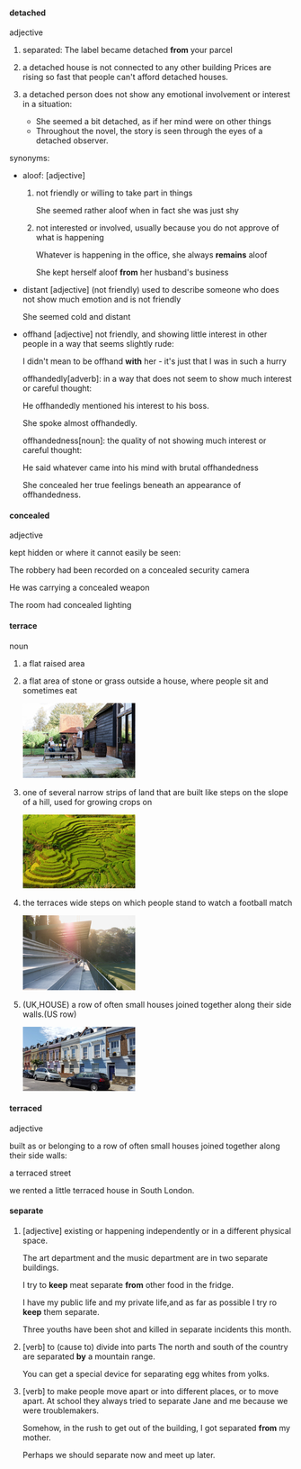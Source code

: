 #### detached
adjective

1. separated:
   The label became detached **from** your parcel
   
2. a detached house is not connected to any other building
   Prices are rising so fast that people can't afford detached houses.

3. a detached person does not show any emotional involvement or interest in a situation:
   + She seemed a bit detached, as if her mind were on other things
   + Throughout the novel, the story is seen through the eyes of a detached observer.

synonyms:
+ aloof: [adjective] 
  1. not friendly or willing to take part in things
    
     She seemed rather aloof when in fact she was just shy
     
  2. not interested or involved, usually because you do not approve of what is happening
     
     Whatever is happening in the office, she always **remains** aloof

     She kept herself aloof **from** her husband's business

+ distant [adjective] (not friendly)
   used to describe someone who does not show much emotion and is not friendly

   She seemed cold and distant

+ offhand [adjective]
  not friendly, and showing little interest in other people in a way that seems slightly rude:

  I didn't mean to be offhand **with** her - it's just that I was in such a hurry

  offhandedly[adverb]: in a way that does not seem to show much interest or careful thought:

  He offhandedly mentioned his interest to his boss.

  She spoke almost offhandedly.

  offhandedness[noun]: the quality of not showing much interest or careful thought:
  
  He said whatever came into his mind with brutal offhandedness

  She concealed her true feelings beneath an appearance of offhandedness.
  
#### concealed
adjective

kept hidden or where it cannot easily be seen:

The robbery had been recorded on a concealed security camera

He was carrying a concealed weapon

The room had concealed lighting

#### terrace
noun

1. a flat raised area
   

2. a flat area of stone or grass outside a house, where people sit and sometimes eat
    
    ![](./terrac_noun_004_2571.jpg)


3. one of several narrow strips of land that are built like steps on the slope of a hill, used for growing crops on
    
    ![](terrac_noun_002_37719.jpg)

4. the terraces
    wide steps on which people stand to watch a football match

    ![](./terrac_noun_003_02309.jpg)

5. (UK,HOUSE) a row of often small houses joined together along their side walls.(US row)

    ![](terrac_noun_002_37720.jpg)   

#### terraced
adjective

built as or belonging to a row of often small houses joined together along their side walls:

a terraced street

we rented a little terraced house in South London.

#### separate

1. [adjective] existing or happening independently or in a different physical space.
   
   The art department and the music department are in two separate buildings.

   I try to **keep** meat separate **from** other food in the fridge.

   I have my public life and my private life,and as far as possible I try ro **keep** them separate.

   Three youths have been shot and killed in separate incidents this month.

2. [verb] to (cause to) divide into parts
   The north and south of the country are separated **by** a mountain range.

   You can get a special device for separating egg whites from yolks.

3. [verb] to make people move apart or into different places, or to move apart.
   At school they always tried to separate Jane and me because we were troublemakers.

   Somehow, in the rush to get out of the building, I got separated **from** my mother.

   Perhaps we should separate now and meet up later.

   